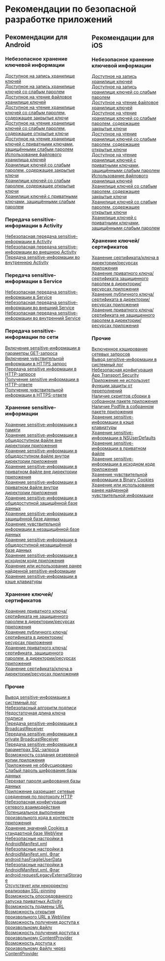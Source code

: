 # Рекомендации по безопасной разработке приложений

<div style='float: left; width: 50%; margin-top: -20px; margin-right: 30px;' markdown>

## Рекомендации для Android

### Небезопасное хранение ключевой информации
      
<a href="ru/android/a_writable_keystore/">
        Доступное на запись хранилище ключей</a><br>
<a href="ru/android/a_keystore_with_write_permission_protected_by_a_weak_password/">
        Доступное на запись хранилище ключей со слабым паролем</a><br>
<a href="ru/android/readable_file_keystore/">
        Доступное на чтение файловое хранилище ключей</a><br>
<a href="ru/android/a_readable_keystore%2C_protected_by_a_weak_password%2C_with_private_keys/">
        Доступное на чтение хранилище ключей со слабым паролем, содержащее закрытые ключи</a><br>
<a href="ru/android/a_readable_keystore%2C_protected_by_a_weak_password%2C_with_public_keys/">
        Доступное на чтение хранилище ключей со слабым паролем, содержащее открытые ключи</a><br>
<a href="ru/android/a_readable_keystore_containing_private_keys_protected_by_a_weak_password/">
        Доступное на чтение хранилище ключей с приватными ключами, защищёнными слабым паролем</a><br>
<a href="ru/android/using_a_file_keystore/">
        Использование файлового хранилища ключей</a><br>
<a href="ru/android/a_keystore%2C_protected_by_weak_password%2C_containing_private_keys/">
        Хранилище ключей со слабым паролем, содержащее закрытые ключи</a><br>
<a href="ru/android/a_keystore%2C_protected_by_weak_password%2C_containing_public_keys/">
        Хранилище ключей со слабым паролем, содержащее открытые ключи</a><br>
<a href="ru/android/a_keystore_containing_private_keys_protected_by_a_weak_password/">
        Хранилище ключей с приватными ключами, защищёнными слабым паролем</a>

### Передача sensitive-информации в Activity

<a href="ru/android/insecure_transmission_of_sensitive_information_in_activity/">
        Небезопасная передача sensitive-информации в Activity</a><br>
<a href="ru/android/insecure_transmission_of_sensitive_information_in_external_activity/">
        Небезопасная передача sensitive-информации во внешнюю Activity</a><br>
<a href="ru/android/insecure_transmission_of_sensitive_information_in_private_activity/">
        Передача sensitive-информации во внутреннюю Activity</a>

### Передача sensitive-информации в Service

<a href="ru/android/insecure_transmission_of_sensitive_information_in_service/">
        Небезопасная передача sensitive-информации в Service</a><br>
<a href="ru/android/insecure_transmission_of_sensitive_information_in_external_service/">
        Небезопасная передача sensitive-информации во внешний Service</a><br>
<a href="ru/android/insecure_transmission_of_sensitive_information_in_internal_service/">
        Небезопасная передача sensitive-информации во внутренний Service</a>

### Передача sensitive-информации по сети

<a href="ru/android/inclusion_of_sensitive_information_into_the_get_request_parameters/">
        Включение sensitive-информации в параметры GET-запроса</a><br>
<a href="ru/android/inclusion_of_sensitive_information_into_an_https_request/">
        Включение чувствительной информации в HTTPS запрос</a><br>
<a href="ru/android/transmission_of_sensitive_information_in_an_http_request/">
        Передача sensitive информации в HTTP-запросе</a><br>
<a href="ru/android/transmission_of_sensitive_information_in_an_http_response/">
        Получение sensitive информации в HTTP-ответе</a><br>
<a href="ru/android/inclusion_of_sensitive_information_into_an_https_response/">
        Получение чувствительной информации в HTTPS-ответе</a>

### Хранение sensitive-информации

<a href="ru/android/storing_sensitive_information_in_memory/">
        Хранение sensitive-информации в памяти</a><br>
<a href="ru/android/storing_sensitive_information_in_a_public_file_outside_the_application_s_directory/">
        Хранение sensitive-информации в общедоступном файле вне директории приложения</a><br>
<a href="ru/android/storing_sensitive_information_in_a_public_file_inside_the_application_s_directory/">
        Хранение sensitive-информации в общедоступном файле внутри директории приложения</a><br>
<a href="ru/android/storing_sensitive_information_in_a_private_file_outside_the_application_s_directory/">
        Хранение sensitive-информации в приватном файле вне директории приложения</a><br>
<a href="ru/android/storing_sensitive_information_in_a_private_file_inside_the_application_s_directory/">
        Хранение sensitive-информации в приватном файле внутри директории приложения</a><br>
<a href="ru/android/storing_sensitive_information_in_a_public_protected_database/">
        Хранение sensitive-информации в общедоступной защищённой базе данных</a><br>
<a href="ru/android/storing_sensitive_information_in_a_protected_database/">
        Хранение sensitive-информации в защищённой базе данных</a><br>
<a href="ru/android/storing_sensitive_information_in_an_insecure_database/">
        Хранение чувствительной информации в незащищённой базе данных</a><br>
<a href="ru/android/storing_sensitive_information_in_a_public_unprotected_database/">
        Хранение sensitive-информации в общедоступной незащищённой базе данных</a><br>
<a href="ru/android/storing_sensitive_information_in_the_application_source_code/">
        Хранение sensitive-информации в исходном коде приложения</a><br>
<a href="ru/android/storage_or_use_of_previously_found_sensitive_information/">
        Хранение или использование ранее найденной sensitive-информации</a><br>
<a href="ru/android/storing_sensitive_information_in_the_keyboard_cache/">
        Хранение sensitive-информации в кэше клавиатуры</a>

### Хранение ключей/сертификатов

<a href="ru/android/storing_a_private_key_certificate_that_is_not_protected_by_a_password_in_the_directory_resources_of_the_application/">
        Хранение приватного ключа/сертификата не защищенного паролем в директории/ресурсах приложения</a><br>
<a href="ru/android/storing_a_public_key_certificate_in_the_directory_resources_of_the_application/">
        Хранение публичного ключа/сертификата в директории/ресурсах приложения</a><br>
<a href="ru/android/storing_a_private_key_certificate_protected_by_a_password_in_the_directory_resources_of_the_application/">
        Хранение приватного ключа/сертификата, защищенного паролем, в директории/ресурсах приложения</a><br>
<a href="ru/android/storing_a_key_certificate_in_the_directory_resources_of_the_application/">
        Хранение сертификата/ключа в директории/ресурсах приложения</a>

### Прочие

<a href="ru/android/output_of_sensitive_information_into_the_system_log/">
        Вывод sensitive-информации в системный лог</a><br>
<a href="ru/android/insecure_signature_algorithm/">
        Небезопасный алгоритм подписи</a><br>
<a href="ru/android/insufficient_length_of_a_signature_key/">
        Недостаточная длина ключа подписи</a><br>
<a href="ru/android/transmission_of_sensitive_information_in_broadcastreceiver/">
        Передача sensitive-информации в BroadcastReceiver</a><br>
<a href="ru/android/transmission_of_sensitive_information_to_a_private_broadcastreceiver/">
        Передача sensitive-информации в private BroadcastReceiver</a><br>
<a href="ru/android/transmission_of_sensitive_information_in_sql_query_parameters/">
        Передача sensitive-информации в параметрах SQL-запроса</a><br>
<a href="ru/android/possibility_to_create_a_backup_copy_of_the_application/">
        Возможность создания резервной копии приложения</a><br>
<a href="ru/android/application_is_not_obfuscated/">
        Приложение не обфусцировано</a><br>
<a href="ru/android/weak_database_encryption_password/">
        Слабый пароль шифрования базы данных</a><br>
<a href="ru/android/interception_of_the_database_encryption_password/">
        Перехват пароля шифрования базы данных</a><br>
<a href="ru/android/an_application_allows_network_connections_via_http/">
        Приложение разрешает сетевые соединения по протоколу HTTP</a><br>
<a href="ru/android/insecure_networking_configuration/">
        Небезопасная конфигурация сетевого взаимодействия</a><br>
<a href="ru/android/potential_execution_of_arbitrary_code_within_the_application/">
        Потенциальное выполнение произвольного кода в контексте приложения</a><br>
<a href="ru/android/storing_cookie_values_in_the_standard_webview_database/">
        Хранение значений Cookies в стандартной базе WebView</a><br>
<a href="ru/android/insecure_settings_in_androidmanifest.xml/">
        Небезопасные настройки в AndroidManifest.xml</a><br>
<a href="ru/android/insecure_settings_in_androidmanifest.xml._the_android_hasfragileuserdata_flag/">
        Небезопасные настройки в AndroidManifest.xml. Флаг android:hasFragileUserData</a><br>
<a href="ru/android/insecure_settings_in_androidmanifest.xml._the_android_requestlegacyexternalstorage_flag/">
        Небезопасные настройки в AndroidManifest.xml. Флаг android:requestLegacyExternalStorage</a><br>
<a href="ru/android/ssl-pinning_is_missing_or_incorrectly_realized/">
        Отсутствует или некорректно реализован SSL-pinning</a><br>
<a href="ru/android/ability_to_run_private_activity_indirectly/">
        Возможность опосредованного запуска приватных Activity</a><br>
<a href="ru/android/url_spoofing_possibility/">
        Возможность подмены URL</a><br>
<a href="ru/android/ability_to_open_an_arbitrary_url_in_webview/">
        Возможность открытия произвольного URL в WebView</a><br>
<a href="ru/android/access_to_an_arbitrary_file/">
        Возможность получения доступа к произвольному файлу</a><br>
<a href="ru/android/access_to_an_arbitrary_contentprovider/">
        Возможность получения доступа к произвольному ContentProvider</a><br>
<a href="ru/android/ability_to_access_an_arbitrary_file_via_contentprovider/">
        Возможность доступа к произвольному файлу через ContentProvider</a>

</div>

<div markdown>

## Рекомендации для iOS

### Небезопасное хранение ключевой информации

<a href="ru/ios/a_writable_keystore_ios/">
        Доступное на запись хранилище ключей
      </a><br>
<a href="ru/ios/a_keystore_with_write_permission_protected_by_a_weak_password_ios/">
        Доступное на запись хранилище ключей со слабым паролем
      </a><br>
<a href="ru/ios/readable_file_keystore_ios/">
        Доступное на чтение файловое хранилище ключей
      </a><br>
<a href="ru/ios/a_readable_keystore%2C_protected_by_a_weak_password%2C_with_private_keys_ios/">
        Доступное на чтение хранилище ключей со слабым паролем, содержащее закрытые ключи
      </a><br>
<a href="ru/ios/a_readable_keystore%2C_protected_by_a_weak_password%2C_with_public_keys_ios/">
        Доступное на чтение хранилище ключей со слабым паролем, содержащее открытые ключи
      </a><br>
<a href="ru/ios/a_readable_keystore_containing_private_keys_protected_by_a_weak_password_ios/">
        Доступное на чтение хранилище ключей с приватными ключами, защищёнными слабым паролем
      </a><br>
<a href="ru/ios/using_a_file_keystore_ios/">
        Использование файлового хранилища ключей
      </a><br>
<a href="ru/ios/a_keystore%2C_protected_by_weak_password%2C_containing_private_keys_ios/">
        Хранилище ключей со слабым паролем, содержащее закрытые ключи
      </a><br>
<a href="ru/ios/a_keystore%2C_protected_by_weak_password%2C_containing_public_keys_ios/">
        Хранилище ключей со слабым паролем, содержащее открытые ключи
      </a><br>
<a href="ru/ios/a_keystore_containing_private_keys_protected_by_a_weak_password_ios/">
        Хранилище ключей с приватными ключами, защищёнными слабым паролем
      </a>

### Хранение ключей/сертификатов

<a href="ru/ios/storing_a_key_certificate_in_the_directory_resources_of_the_application_ios/">
        Хранение сертификата/ключа в директории/ресурсах приложения
      </a><br>
<a href="ru/ios/storing_a_private_key_certificate_protected_by_a_password_in_the_directory_resources_of_the_application_ios/">
        Хранение приватного ключа/сертификата защищенного паролем в директории/ресурсах приложения
      </a><br>
<a href="ru/ios/storing_a_public_key_certificate_in_the_directory_resources_of_the_application_ios/">
        Хранение публичного ключа/сертификата в директории/ресурсах приложения
      </a><br>
<a href="ru/ios/storing_a_private_key_certificate_that_is_not_protected_by_a_password_in_the_directory_resources_of_the_application_ios/">
        Хранение приватного ключа/сертификата не защищенного паролем в директории/ресурсах приложения
      </a><br>

### Прочие

<a href="ru/ios/enabled_caching_of_network_requests_ios/">
        Включенное кэширование сетевых запросов
      </a><br>
<a href="ru/ios/output_of_sensitive_information_into_the_system_log_ios/">
        Вывод sensitive-информации в системный лог
      </a><br>
<a href="ru/ios/insecure_app_transport_security_configuration_ios/">
        Небезопасная конфигурация App Transport Security
      </a><br>
<a href="ru/ios/application_does_not_use_overflow_protection_features_ios/">
        Приложение не использует функции защиты от переполнений
      </a><br>
<a href="ru/ios/presence_of_build_scripts_in_the_built_application_package_ios/">
        Наличие скриптов сборки в собранном пакете приложения
      </a><br>
<a href="ru/ios/presence_of_podfile_in_the_built_application_package_ios/">
        Наличие Podfile в собранном пакете приложения
      </a><br>
<a href="ru/ios/storing_sensitive_information_in_the_keyboard_cache_ios/">
        Хранение sensitive-информации в кэше клавиатуры
      </a><br>
<a href="ru/ios/storing_sensitive_information_in_nsuserdefaults_ios/">
        Хранение sensitive-информации в NSUserDefaults
      </a><br>
<a href="ru/ios/storing_sensitive_information_in_a_private_file_ios/">
        Хранение sensitive-информации в приватном файле
      </a><br>
<a href="ru/ios/storing_sensitive_information_in_the_application_source_code_ios/">
        Хранение sensitive-информации в исходном коде приложения
      </a><br>
<a href="ru/ios/storing_sensitive_information_in_binary_cookies_ios/">
        Хранение чувствительной информации в Binary Cookies
      </a><br>
<a href="ru/ios/storage_or_use_of_previously_found_sensitive_information_ios/">
        Хранение или использование ранее найденной чувствительной информации
      </a>

</div>